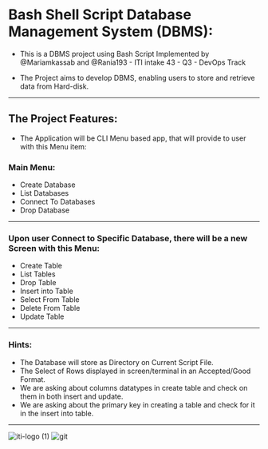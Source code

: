 # Bash Shell Script Database Management System (DBMS):
  
 * This is a DBMS project using Bash Script Implemented by @Mariamkassab and @Rania193 - ITI intake 43 - Q3 - DevOps Track
 
 * The Project aims to develop DBMS, enabling users to store and retrieve data from Hard-disk.
---
## The Project Features:
  * The Application will be CLI Menu based app, that will provide to user with this Menu item:
### Main Menu:
* Create Database
* List Databases
* Connect To Databases
* Drop Database
---
### Upon user Connect to Specific Database, there will be a new Screen with this Menu:
* Create Table 
* List Tables
* Drop Table
* Insert into Table
* Select From Table
* Delete From Table
* Update Table
---
### Hints:
* The Database will store as Directory on Current Script File.
* The Select of Rows displayed in screen/terminal in  an Accepted/Good Format.
* We are asking about columns datatypes in create table and check on them in both insert and update.
* We are asking about the primary key in creating a table and check for it in the insert into table.

---

![iti-logo (1)](https://user-images.githubusercontent.com/123699968/236325083-64e1b44b-cd77-439e-ac10-797b35e8c637.png)
![git](https://user-images.githubusercontent.com/123699968/236325171-81577998-0292-4f59-861b-56ae127036a3.png)

